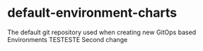 # default-environment-charts
The default git repository used when creating new GitOps based Environments
TESTESTE
Second change
